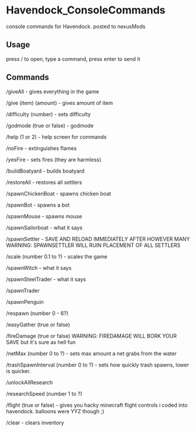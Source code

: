 # Havendock_ConsoleCommands
console commands for Havendock. posted to nexusMods

## Usage
press / to open, type a command, press enter to send it

## Commands

/giveAll - gives everything in the game

/give (item) (amount) - gives amount of item

/difficulty (number) - sets difficulty

/godmode (true or false) - godmode

/help (1 or 2) - help screen for commands

/noFire - extinguishes flames

/yesFire - sets fires (they are harmless)

/buildBoatyard - builds boatyard

/restoreAll - restores all settlers

/spawnChickenBoat - spawns chicken boat

/spawnBot - spawns a bot

/spawnMouse - spawns mouse

/spawnSailorboat - what it says

/spawnSettler - SAVE AND RELOAD IMMEDIATELY AFTER HOWEVER MANY
WARNING: SPAWNSETTLER WILL RUIN PLACEMENT OF ALL SETTLERS

/scale (number 0.1 to ?) - scales the game

/spawnWitch - what it says

/spawnSteelTrader - what it says

/spawnTrader

/spawnPenguin

/respawn (number 0 - 6?)

/easyGather (true or false)

/fireDamage (true or false)
WARNING: FIREDAMAGE WILL BORK YOUR SAVE but it's sure as hell fun

/netMax (number 0 to ?) - sets max amount a net grabs from the water

/trashSpawnInterval (number 0 to ?) - sets how quickly trash spawns, lower is quicker.

/unlockAllResearch

/researchSpeed (number 1 to ?)

/flight (true or false) - gives you hacky minecraft flight controls i coded into havendock. balloons were YYZ though ;)

/clear - clears inventory
